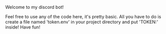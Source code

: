 Welcome to my discord bot!

Feel free to use any of the code here, it's pretty basic. All you have to do is create a file named 'token.env' in your project directory and put 'TOKEN:<YOUR BOT TOKEN>' inside! Have fun!
